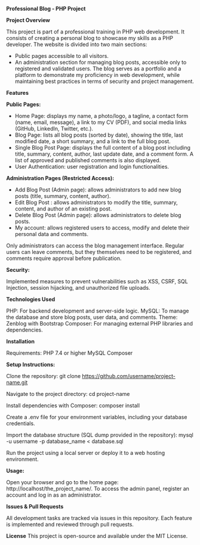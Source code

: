 **Professional Blog - PHP Project**

**Project Overview**

This project is part of a professional training in PHP web development. It consists of creating a personal blog to showcase my skills as a PHP developer. The website is divided into two main sections:
- Public pages accessible to all visitors.
- An administration section for managing blog posts, accessible only to registered and validated users.
The blog serves as a portfolio and a platform to demonstrate my proficiency in web development, while maintaining best practices in terms of security and project management.

**Features**

**Public Pages:**

- Home Page: displays my name, a photo/logo, a tagline, a contact form (name, email, message), a link to my CV (PDF), and social media links (GitHub, LinkedIn, Twitter, etc.).
- Blog Page: lists all blog posts (sorted by date), showing the title, last modified date, a short summary, and a link to the full blog post.
- Single Blog Post Page: displays the full content of a blog post including title, summary, content, author, last update date, and a comment form. A list of approved and published comments is also displayed.
- User Authentication: user registration and login functionalities.

**Administration Pages (Restricted Access):**

- Add Blog Post (Admin page): allows administrators to add new blog posts (title, summary, content, author).
- Edit Blog Post : allows administrators to modify the title, summary, content, and author of an existing post.
- Delete Blog Post (Admin page): allows administrators to delete blog posts.
- My account: allows registered users to access, modify and delete their personal data and comments.

Only administrators can access the blog management interface. Regular users can leave comments, but they themselves need to be registered, and comments require approval before publication.

**Security:**

Implemented measures to prevent vulnerabilities such as XSS, CSRF, SQL Injection, session hijacking, and unauthorized file uploads.

**Technologies Used**

PHP: For backend development and server-side logic.
MySQL: To manage the database and store blog posts, user data, and comments.
Theme: Zenblog with Bootstrap
Composer: For managing external PHP libraries and dependencies.

**Installation**

Requirements:
PHP 7.4 or higher
MySQL
Composer

**Setup Instructions:**

Clone the repository: git clone https://github.com/username/project-name.git

Navigate to the project directory: cd project-name

Install dependencies with Composer: composer install

Create a .env file for your environment variables, including your database credentials.

Import the database structure (SQL dump provided in the repository): mysql -u username -p database_name < database.sql

Run the project using a local server or deploy it to a web hosting environment.

**Usage:**

Open your browser and go to the home page: http://localhost/the_project_name/.
To access the admin panel, register an account and log in as an administrator.

**Issues & Pull Requests**

All development tasks are tracked via issues in this repository. Each feature is implemented and reviewed through pull requests.

**License**
This project is open-source and available under the MIT License.
